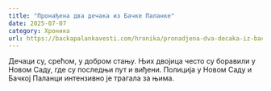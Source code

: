 ```yaml
---
title: "Пронађена два дечака из Бачке Паланке"
date: 2025-07-07
category: Хроника
url: https://backapalankavesti.com/hronika/pronadjena-dva-decaka-iz-backe-palanke/
---
```


Дечаци су, срећом, у добром стању. Њих двојица често су боравили у Новом Саду, где су последњи пут и виђени. Полиција у Новом Саду и Бачкој Паланци интензивно је трагала за њима.
